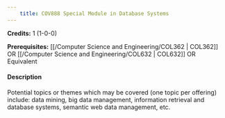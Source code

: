 ```yaml
---
    title: COV888 Special Module in Database Systems
---
```

**Credits:** 1 (1-0-0)



**Prerequisites:** [[/Computer Science and Engineering/COL362 | COL362]] OR [[/Computer Science and Engineering/COL632 | COL632]] OR Equivalent

#### Description 
Potential topics or themes which may be covered (one topic per offering) include: data mining, big data management, information retrieval and database systems, semantic web data management, etc.